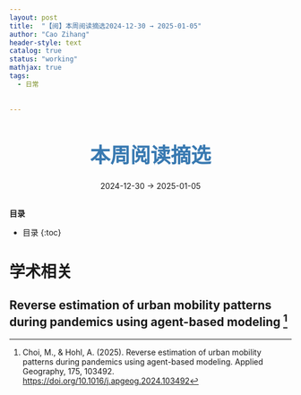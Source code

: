 ```yaml
---
layout: post
title:  "【阅】本周阅读摘选2024-12-30 → 2025-01-05"
author: "Cao Zihang"
header-style: text
catalog: true
status: "working"
mathjax: true
tags:
  - 日常
  
  
---
```

<center style="margin-bottom: 20px; margin-top: 50px"><font color="#3879B1" style="line-height: 1.4;font-weight: 700;font-size: 36px;box-sizing: border-box; ">本周阅读摘选</font></center>


<center style=" margin-bottom: 30px;">2024-12-30 → 2025-01-05</center>

<font style="font-weight: bold;">目录</font>

* 目录
{:toc}


# 学术相关
## Reverse estimation of urban mobility patterns during pandemics using agent-based modeling [^1]

[^1]: Choi, M., & Hohl, A. (2025). Reverse estimation of urban mobility patterns during pandemics using agent-based modeling. Applied Geography, 175, 103492. https://doi.org/10.1016/j.apgeog.2024.103492
